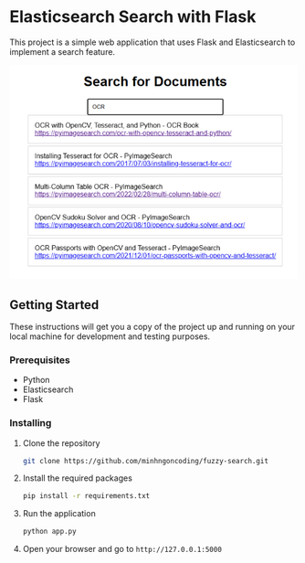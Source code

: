 
# Elasticsearch Search with Flask

This project is a simple web application that uses Flask and Elasticsearch to implement a search feature.

![Demo Image](img.png)

## Getting Started

These instructions will get you a copy of the project up and running on your local machine for development and testing purposes.

### Prerequisites

- Python
- Elasticsearch
- Flask

### Installing

1. Clone the repository
    ```bash
    git clone https://github.com/minhngoncoding/fuzzy-search.git
    ```
2. Install the required packages
    ```bash
    pip install -r requirements.txt
    ```
3. Run the application
    ```bash
    python app.py
    ```
   
4. Open your browser and go to `http://127.0.0.1:5000`